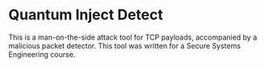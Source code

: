 # Quantum Inject Detect
This is a man-on-the-side attack tool for TCP payloads, accompanied by a malicious packet detector.
This tool was written for a Secure Systems Engineering course.
